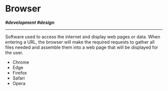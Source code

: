 # Browser

***\#development \#design***

---

Software used to access the internet and display web pages or data. When entering a URL, the browser will make the required requests to gather all files needed and assemble them into a web page that will be displayed for the user.

- Chrome
- Edge
- Firefox
- Safari
- Opera
